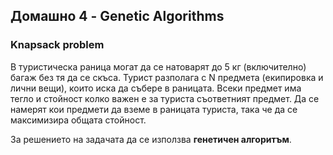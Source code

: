 
## Домашно 4 - Genetic Algorithms

### Knapsack problem

В туристическа раница могат да се натоварят до 5 кг (включително) багаж без тя да се скъса. Турист разполага с N предмета (екипировка и лични вещи), които иска да събере в раницата. Всеки предмет има тегло и стойност колко важен е за туриста съответният предмет. Да се намерят кои предмети да вземе в раницата туриста, така че да се максимизира общата стойност.

За решението на задачата да се използва **генетичен алгоритъм**. 